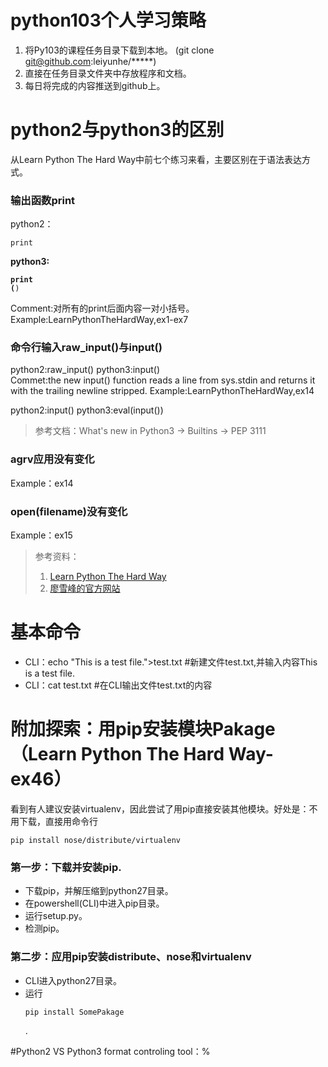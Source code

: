# python103个人学习策略

1. 将Py103的课程任务目录下载到本地。
(git clone git@github.com:leiyunhe/*****)
2. 直接在任务目录文件夹中存放程序和文档。
3. 每日将完成的内容推送到github上。


# python2与python3的区别
从Learn Python The Hard Way中前七个练习来看，主要区别在于语法表达方式。

### 输出函数print
python2：<pre><code>print **********</code></pre>
python3: <pre><code>print (**********)</code></pre>
Comment:对所有的print后面内容一对小括号。
Example:LearnPythonTheHardWay,ex1-ex7

### 命令行输入raw_input()与input()
python2:raw_input()
python3:input()   
Commet:the new input() function reads a line from sys.stdin and returns it with the trailing newline stripped.
Example:LearnPythonTheHardWay,ex14

python2:input()
python3:eval(input())

>参考文档：What's new in Python3 -> Builtins -> PEP 3111

### agrv应用没有变化
Example：ex14

### open(filename)没有变化
Example：ex15


>参考资料：
>1. [Learn Python The Hard Way](https://learnpythonthehardway.org/book/preface.html)
>2. [廖雪峰的官方网站](http://www.liaoxuefeng.com/wiki/0014316089557264a6b348958f449949df42a6d3a2e542c000)


# 基本命令

- CLI：echo "This is a test file.">test.txt   #新建文件test.txt,并输入内容This is a test file.
- CLI：cat test.txt    #在CLI输出文件test.txt的内容


# 附加探索：用pip安装模块Pakage（Learn Python The Hard Way-ex46）
看到有人建议安装virtualenv，因此尝试了用pip直接安装其他模块。好处是：不用下载，直接用命令行 <pre><code>pip install nose/distribute/virtualenv</code></pre>

### 第一步：下载并安装pip.
- 下载pip，并解压缩到python27目录。
- 在powershell(CLI)中进入pip目录。
- 运行setup.py。
- 检测pip。

### 第二步：应用pip安装distribute、nose和virtualenv
- CLI进入python27目录。
- 运行 <pre><code>pip install SomePakage</code></pre>.


#Python2 VS Python3
format controling tool：%





